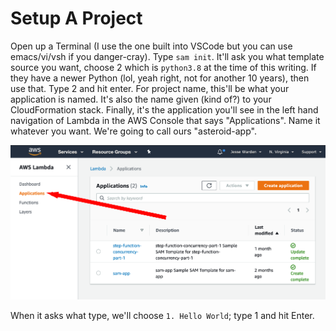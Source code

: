 # Setup A Project

Open up a Terminal (I use the one built into VSCode but you can use emacs/vi/vsh if you danger-cray). Type `sam init`. It'll ask you what template source you want, choose 2 which is `python3.8` at the time of this writing. If they have a newer Python (lol, yeah right, not for another 10 years), then use that. Type 2 and hit enter. For project name, this'll be what your application is named. It's also the name given (kind of?) to your CloudFormation stack. Finally, it's the application you'll see in the left hand navigation of Lambda in the AWS Console that says "Applications". Name it whatever you want. We're going to call ours "asteroid-app".

<img src="./aws-console-app.png"></img>

When it asks what type, we'll choose `1. Hello World`; type 1 and hit Enter.